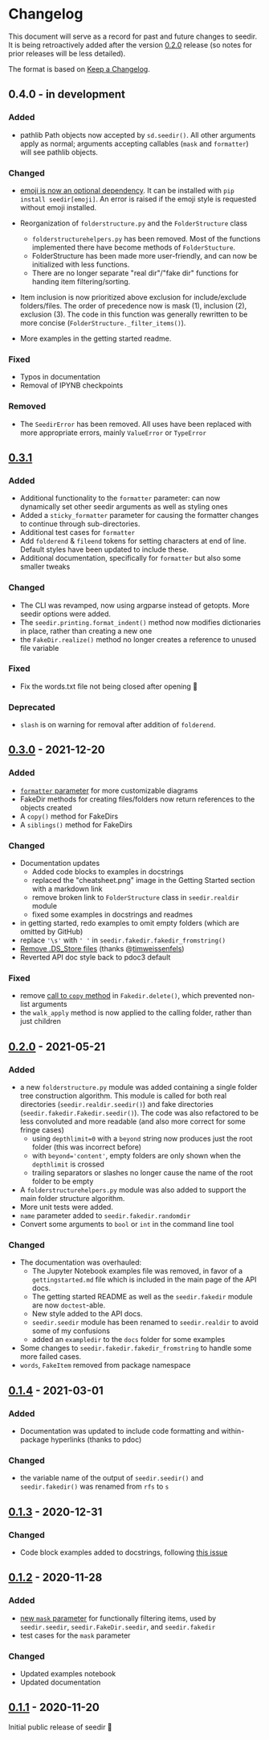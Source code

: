 # Changelog

This document will serve as a record for past and future changes to seedir.  It is being retroactively added after the version [0.2.0](https://github.com/earnestt1234/seedir/releases/tag/v0.2.0) release (so notes for prior releases will be less detailed).

The format is based on [Keep a Changelog](https://keepachangelog.com/en/1.0.0/).

## 0.4.0 - in development

### Added

- pathlib Path objects now accepted by `sd.seedir()`.  All other arguments apply as normal; arguments accepting callables (`mask` and `formatter`) will see pathlib objects.

### Changed

- [emoji is now an optional dependency](https://github.com/earnestt1234/seedir/issues/12).  It can be installed with `pip install seedir[emoji]`.  An error is raised if the emoji style is requested without emoji installed.
- Reorganization of `folderstructure.py` and the `FolderStructure` class
  - `folderstructurehelpers.py` has been removed.  Most of the functions implemented there have become methods of `FolderStucture`.
  - FolderStructure has been made more user-friendly, and can now be initialized with less functions.  
  - There are no longer separate "real dir"/"fake dir" functions for handing item filtering/sorting.  

- Item inclusion is now prioritized above exclusion for include/exclude folders/files.  The order of precedence now is mask (1), inclusion (2), exclusion (3).  The code in this function was generally rewritten to be more concise (`FolderStructure._filter_items()`).
- More examples in the getting started readme. 

### Fixed

- Typos in documentation
- Removal of IPYNB checkpoints

### Removed

- The `SeedirError` has been removed.  All uses have been replaced with more appropriate errors, mainly `ValueError` or `TypeError`

## [0.3.1](https://github.com/earnestt1234/seedir/releases/tag/v0.3.1)

### Added
- Additional functionality to the `formatter` parameter: can now dynamically set other seedir arguments as well as styling ones
- Added a `sticky_formatter` parameter for causing the formatter changes to continue through sub-directories.
- Additional test cases for `formatter`
- Add `folderend` & `fileend` tokens for setting characters at end of line.  Default styles have been updated to include these.
- Additional documentation, specifically for `formatter` but also some smaller tweaks

### Changed
- The CLI was revamped, now using argparse instead of getopts.  More seedir options were added.
- The `seedir.printing.format_indent()` method now modifies dictionaries in place, rather than creating a new one
- the `FakeDir.realize()` method no longer creates a reference to unused file variable

### Fixed
- Fix the words.txt file not being closed after opening 🤦

### Deprecated

- `slash` is on warning for removal after addition of `folderend`.

## [0.3.0](https://github.com/earnestt1234/seedir/releases/tag/v0.3.0) - 2021-12-20

### Added

- [`formatter` parameter](https://github.com/earnestt1234/seedir/issues/4) for more customizable diagrams
- FakeDir methods for creating files/folders now return references to the objects created
- A `copy()` method for FakeDirs
- A `siblings()` method for FakeDirs

### Changed

- Documentation updates
  - Added code blocks to examples in docstrings
  - replaced the "cheatsheet.png" image in the Getting Started section with a markdown link
  - remove broken link to `FolderStructure` class in `seedir.realdir` module
  - fixed some examples in docstrings and readmes
- in getting started, redo examples to omit empty folders (which are omitted by GitHub)
- replace `'\s'` with `' '` in `seedir.fakedir.fakedir_fromstring()`
- [Remove .DS_Store files](https://github.com/earnestt1234/seedir/pull/5) (thanks @[timweissenfels](https://github.com/timweissenfels))
- Reverted API doc style back to pdoc3 default

### Fixed

- remove [call to `copy` method](https://github.com/earnestt1234/seedir/blob/09fbed86a356fa9b01588546e1e7dbda15812b49/seedir/fakedir.py#L417) in `Fakedir.delete()`, which prevented non-list arguments
- the `walk_apply` method is now applied to the calling folder, rather than just children

## [0.2.0](https://github.com/earnestt1234/seedir/releases/tag/v0.2.0) - 2021-05-21

### Added

- a new `folderstructure.py` module was added containing a single folder tree construction algorithm.  This module is called for both real directories (`seedir.realdir.seedir()`) and fake directories (`seedir.fakedir.Fakedir.seedir()`).  The code was also refactored to be less convoluted and more readable (and also more correct for some fringe cases)
  - using `depthlimit=0` with a `beyond` string now produces just the root folder (this was incorrect before)
  - with `beyond='content'`, empty folders are only shown when the `depthlimit` is crossed
  - trailing separators or slashes no longer cause the name of the root folder to be empty
- A `folderstructurehelpers.py` module was also added to support the main folder structure algorithm.
- More unit tests were added.
- `name` parameter added to `seedir.fakedir.randomdir`
- Convert some arguments to `bool` or `int` in the command line tool

### Changed

- The documentation was overhauled:
  - The Jupyter Notebook examples file was removed, in favor of a `gettingstarted.md` file which is included in the main page of the API docs.
  - The getting started README as well as the `seedir.fakedir` module are now `doctest`-able.
  - New style added to the API docs.
  - `seedir.seedir` module has been renamed to `seedir.realdir` to avoid some of my confusions
  - added an `exampledir` to the `docs` folder for some examples
- Some changes to `seedir.fakedir.fakedir_fromstring` to handle some more failed cases.
- `words`, `FakeItem` removed from package namespace

## [0.1.4](https://github.com/earnestt1234/seedir/releases/tag/v0.1.4) - 2021-03-01

### Added

- Documentation was updated to include code formatting and within-package hyperlinks (thanks to pdoc)

### Changed

- the variable name of the output of `seedir.seedir()` and `seedir.fakedir()` was renamed from `rfs` to `s`

## [0.1.3](https://github.com/earnestt1234/seedir/releases/tag/v0.1.3) - 2020-12-31

### Changed

- Code block examples added to docstrings, following [this issue](https://github.com/earnestt1234/seedir/issues/3)

## [0.1.2](https://github.com/earnestt1234/seedir/releases/tag/v0.1.2) - 2020-11-28

### Added

- [new `mask` parameter](https://github.com/earnestt1234/seedir/issues/1) for functionally filtering items, used by `seedir.seedir`, `seedir.FakeDir.seedir`, and `seedir.fakedir`
- test cases for the `mask` parameter

### Changed

- Updated examples notebook
- Updated documentation

## [0.1.1](https://github.com/earnestt1234/seedir/releases/tag/v0.1.1) - 2020-11-20

Initial public release of seedir 🎉